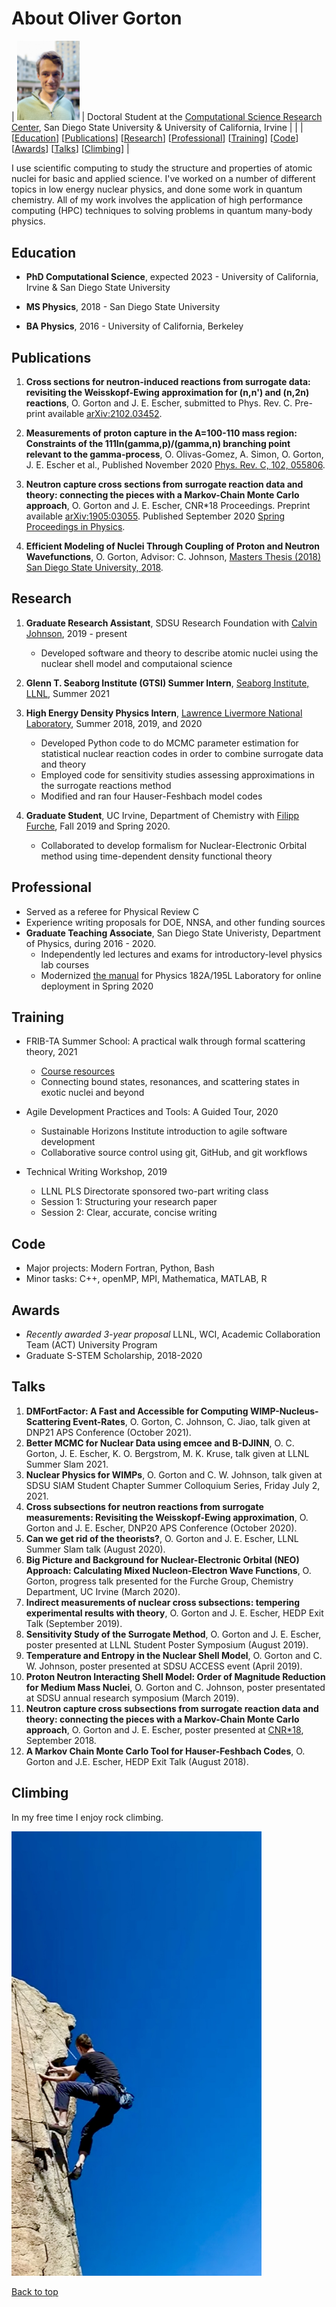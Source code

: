 # About Oliver Gorton
<a name="top"></a>

| <img src="oliver2.JPG" alt="Oliver" width="100"/> | Doctoral Student at the [Computational Science Research Center](http://www.csrc.sdsu.edu/), San Diego State University & University of California, Irvine |
| | [[Education](#education)]
[[Publications](#publications)]
[[Research](#research)]
[[Professional](#professional)]
[[Training](#training)]
[[Code](#code)]
[[Awards](#awards)]
[[Talks](#talks)]
[[Climbing](#climbing)] |

I use scientific computing to study the structure and properties of atomic nuclei for basic and applied science. I've worked on a number of different topics in low energy nuclear physics, and done some work in quantum chemistry. All of my work involves the application of high performance computing (HPC) techniques to solving problems in quantum many-body physics.



## Education 
<a name="education"></a>

* **PhD Computational Science**, expected 2023 - University of California, Irvine & San Diego State University

* **MS Physics**, 2018 - San Diego State University

* **BA Physics**, 2016 - University of California, Berkeley

## Publications
<a name="publications"></a>

1. **Cross sections for neutron-induced reactions from surrogate data: revisiting the Weisskopf-Ewing approximation for (n,n') and (n,2n) reactions**, O. Gorton and J. E. Escher, submitted to Phys. Rev. C. Pre-print available [arXiv:2102.03452](https://arxiv.org/abs/2102.03452).

2. **Measurements of proton capture in the A=100-110 mass region: Constraints of the 111In(gamma,p)/(gamma,n) branching point relevant to the
gamma-process**, O. Olivas-Gomez, A. Simon, O. Gorton, J. E. Escher et al., Published November 2020 [Phys. Rev. C, 102, 055806](https://journals.aps.org/prc/abstract/10.1103/PhysRevC.102.055806). 

3. **Neutron capture cross sections from surrogate reaction data and theory: connecting the pieces with a Markov-Chain Monte Carlo approach**, O. Gorton and J. E. Escher, CNR*18 Proceedings. Preprint available [arXiv:1905:03055](https://arxiv.org/abs/1905.03055). Published September 2020 [Spring Proceedings in Physics](https://doi.org/10.1007/978-3-030-58082-7_28).

4. **Efficient Modeling of Nuclei Through Coupling of Proton and Neutron Wavefunctions**, O. Gorton, Advisor: C. Johnson, [Masters Thesis (2018) San Diego State University, 2018](https://csu-sdsu.primo.exlibrisgroup.com/permalink/01CALS_SDL/r45sar/alma991023475280402917).

## Research
<a name="research"></a>

1. **Graduate Research Assistant**, SDSU Research Foundation with [Calvin Johnson](http://sci.sdsu.edu/johnson/), 2019 - present
    - Developed software and theory to describe atomic nuclei using the nuclear shell model and computaional science
   
2. **Glenn T. Seaborg Institute (GTSI) Summer Intern**, [Seaborg Institute, LLNL](https://seaborg.llnl.gov), Summer 2021

3. **High Energy Density Physics Intern**, [Lawrence Livermore National Laboratory](https://www.llnl.gov), Summer 2018, 2019, and 2020
    - Developed Python code to do MCMC parameter estimation for statistical nuclear reaction codes in order to combine surrogate data and theory
    - Employed code for sensitivity studies assessing approximations in the surrogate reactions method
    - Modified and ran four Hauser-Feshbach model codes

4. **Graduate Student**, UC Irvine, Department of Chemistry with [Filipp Furche](https://ffgroup.chem.uci.edu/members/filipp/), Fall 2019 and Spring 2020.
   - Collaborated to develop formalism for Nuclear-Electronic Orbital method using time-dependent density functional theory

## Professional
<a name="professional"></a>

* Served as a referee for Physical Review C
* Experience writing proposals for DOE, NNSA, and other funding sources
* **Graduate Teaching Associate**, San Diego State Univeristy, Department of Physics, during 2016 - 2020.
   - Independently led lectures and exams for introductory-level physics lab courses
   - Modernized [the manual](https://docs.google.com/document/d/1pejqikoYhlaIMhSzBzUzrnh2hDrC_q-bEcJCeflpX7w/edit?usp=sharing) for Physics 182A/195L Laboratory for online deployment in Spring 2020

## Training
<a name="training"></a>

* FRIB-TA Summer School: A practical walk through formal scattering theory, 2021
   - [Course resources](https://fribtascattering.github.io)
   -  Connecting bound states, resonances, and scattering states in exotic nuclei and beyond

* Agile Development Practices and Tools: A Guided Tour, 2020
   - Sustainable Horizons Institute introduction to agile software development
   - Collaborative source control using git, GitHub, and git workflows

* Technical Writing Workshop, 2019
   - LLNL PLS Directorate sponsored two-part writing class
   - Session 1: Structuring your research paper
   - Session 2: Clear, accurate, concise writing

## Code
<a name="code"></a>

* Major projects: Modern Fortran, Python, Bash
* Minor tasks: C++, openMP, MPI, Mathematica, MATLAB, R

## Awards
<a name="awards"></a>

* *Recently awarded 3-year proposal* LLNL, WCI, Academic Collaboration Team (ACT) University Program
* Graduate S-STEM Scholarship, 2018-2020

## Talks
<a name="talks"></a>

1. **DMFortFactor: A Fast and Accessible for Computing WIMP-Nucleus-Scattering Event-Rates**, O. Gorton, C. Johnson, C. Jiao, talk given at DNP21 APS Conference (October 2021).
2. **Better MCMC for Nuclear Data using emcee and B-DJINN**, O. C. Gorton, J. E. Escher, K. O. Bergstrom, M. K. Kruse, talk given at LLNL Summer Slam 2021.
3. **Nuclear Physics for WIMPs**, O. Gorton and C. W. Johnson, talk given at SDSU SIAM Student Chapter Summer Colloquium Series,
 Friday July 2, 2021.
4. **Cross subsections for neutron reactions from surrogate measurements:  Revisiting the Weisskopf-Ewing approximation**, O. Gorton and J. E. Escher, DNP20 APS Conference (October 2020).
5. **Can we get rid of the theorists?**, O. Gorton and J. E. Escher, LLNL Summer Slam talk (August 2020).
6. **Big Picture and Background for Nuclear-Electronic Orbital (NEO) Approach: Calculating Mixed Nucleon-Electron Wave Functions**, O. Gorton, progress talk presented for the Furche Group, Chemistry Department, UC Irvine (March 2020).
7. **Indirect measurements of nuclear cross subsections: tempering experimental results with theory**, O. Gorton and J. E. Escher, HEDP Exit Talk (September 2019).
8. **Sensitivity Study of the Surrogate Method**, O. Gorton and J. E. Escher, poster presented at LLNL Student Poster Symposium (August 2019).
9. **Temperature and Entropy in the Nuclear Shell Model**, O. Gorton and C. W. Johnson, poster presented at SDSU ACCESS event (April 2019).
10. **Proton Neutron Interacting Shell Model: Order of Magnitude Reduction for Medium Mass Nuclei**, O. Gorton and C. Johnson, poster presentated at SDSU annual research symposium (March 2019).
11. **Neutron capture cross subsections from surrogate reaction data and theory: connecting the pieces with a Markov-Chain Monte Carlo approach**, O. Gorton and J. E. Escher, poster presented at [CNR*18](https://indico.bnl.gov/event/4158/),  September 2018.
12. **A Markov Chain Monte Carlo Tool for Hauser-Feshbach Codes**, O. Gorton and J.E. Escher, HEDP Exit Talk (August 2018).

## Climbing
<a name="climbing"></a>

In my free time I enjoy rock climbing.

<p class="aligncenter">
  <img src="woodson1.JPG" alt="Oliver climbing a rock" width="400"/>  
</p>

[Back to top](#top)
